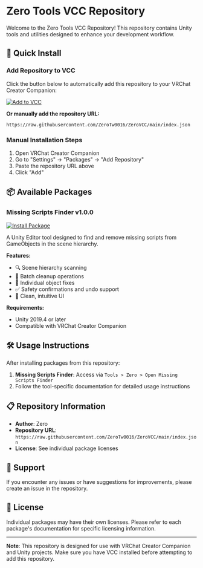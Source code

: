 # Zero Tools VCC Repository

Welcome to the Zero Tools VCC Repository! This repository contains Unity tools and utilities designed to enhance your development workflow.

## 🚀 Quick Install

### Add Repository to VCC

Click the button below to automatically add this repository to your VRChat Creator Companion:

[![Add to VCC](https://img.shields.io/badge/Add%20to%20VCC-Repository-blue?style=for-the-badge&logo=unity)](vcc://vpm/addRepo?url=https://raw.githubusercontent.com/ZeroTw0016/ZeroVCC/main/index.json)

**Or manually add the repository URL:**
```
https://raw.githubusercontent.com/ZeroTw0016/ZeroVCC/main/index.json
```

### Manual Installation Steps

1. Open VRChat Creator Companion
2. Go to "Settings" → "Packages" → "Add Repository"
3. Paste the repository URL above
4. Click "Add"

## 📦 Available Packages

### Missing Scripts Finder v1.0.0
[![Install Package](https://img.shields.io/badge/Install-Missing%20Scripts%20Finder-green?style=flat-square)](vcc://vpm/addPackage?package=com.zero.missing-scripts-finder)

A Unity Editor tool designed to find and remove missing scripts from GameObjects in the scene hierarchy.

**Features:**
- 🔍 Scene hierarchy scanning
- 🧹 Batch cleanup operations
- 🎯 Individual object fixes
- ✅ Safety confirmations and undo support
- 🎨 Clean, intuitive UI

**Requirements:**
- Unity 2019.4 or later
- Compatible with VRChat Creator Companion

## 🛠️ Usage Instructions

After installing packages from this repository:

1. **Missing Scripts Finder**: Access via `Tools > Zero > Open Missing Scripts Finder`
2. Follow the tool-specific documentation for detailed usage instructions

## 📋 Repository Information

- **Author**: Zero
- **Repository URL**: `https://raw.githubusercontent.com/ZeroTw0016/ZeroVCC/main/index.json`
- **License**: See individual package licenses

## 🤝 Support

If you encounter any issues or have suggestions for improvements, please create an issue in the repository.

## 📄 License

Individual packages may have their own licenses. Please refer to each package's documentation for specific licensing information.

---

**Note**: This repository is designed for use with VRChat Creator Companion and Unity projects. Make sure you have VCC installed before attempting to add this repository.